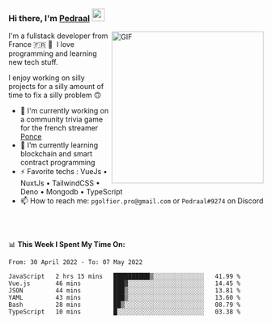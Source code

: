 ### Hi there, I'm <a href="https://pedraal.dev" target="_blank">Pedraal</a> <img src="https://media.giphy.com/media/hvRJCLFzcasrR4ia7z/giphy.gif" width="25px">
<img align="right" alt="GIF" src="https://pedraal.dev/avatar.png" width="300" height="300" />

I'm a fullstack developer from France 🇫🇷 🥖 &nbsp;I love programming and learning new
tech stuff.

I enjoy working on silly projects for a silly amount of time to fix a silly problem 🙃

- 🔭  I'm currently working on a community trivia game for the french streamer <a href="https://twitch.tv/ponce" target="_blank">Ponce</a>
- 🌱 I’m currently learning blockchain and smart contract programming
- ⚡ Favorite techs : VueJs &bull; NuxtJs &bull; TailwindCSS &bull; Deno &bull; Mongodb &bull; TypeScript
- 📫 How to reach me: `pgolfier.pro@gmail.com` or `Pedraal#9274` on Discord

<br>
<br>

📊 **This Week I Spent My Time On:**
<!--START_SECTION:waka-->

```text
From: 30 April 2022 - To: 07 May 2022

JavaScript   2 hrs 15 mins   ██████████▒░░░░░░░░░░░░░░   41.99 %
Vue.js       46 mins         ███▓░░░░░░░░░░░░░░░░░░░░░   14.45 %
JSON         44 mins         ███▒░░░░░░░░░░░░░░░░░░░░░   13.81 %
YAML         43 mins         ███▒░░░░░░░░░░░░░░░░░░░░░   13.60 %
Bash         28 mins         ██▒░░░░░░░░░░░░░░░░░░░░░░   08.79 %
TypeScript   10 mins         █░░░░░░░░░░░░░░░░░░░░░░░░   03.38 %
```

<!--END_SECTION:waka-->
